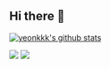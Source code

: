 ## Hi there 👋
 
  [![yeonkkk's github stats](https://github-readme-stats.vercel.app/api?username=yeonkkk)](https://github.com/anuraghazra/github-readme-stats)

  <a href="https://velog.io/@tjddus0302/series" target="_blank"><img src="https://img.shields.io/badge/Velog-20c997?style=flat-square&logo=Vimeo&logoColor=white"/></a> 
  <a href="mailto:tjddus0302@gmail.com" target="_blank"><img src="https://img.shields.io/badge/Gmail-EA4335?style=flat-square&logo=Gmail&logoColor=white"/></a>

